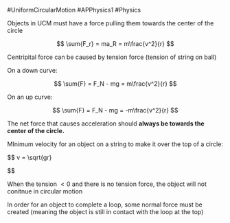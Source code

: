 #UniformCircularMotion #APPhysics1 #Physics

Objects in UCM must have a force pulling them towards the center of the circle

$$
\sum{F_r} = ma_R = m\frac{v^2}{r}
$$

Centripital force can be caused by tension force (tension of string on ball)

On a down curve:

$$
\sum{F} = F_N - mg = m\frac{v^2}{r}
$$

On an up curve:

$$
\sum{F} = F_N - mg = -m\frac{v^2}{r}
$$

The net force that causes acceleration should **always be towards the center of the circle.** 

 MInimum velocity for an object on a string to make it over the top of a circle:

 $$
 v = \sqrt{gr}
 
 
 
 
 
 
 $$

When the tension $<0$ and there is no tension force, the object will not conitnue in circular motion

In order for an object to complete a loop, some normal force must be created (meaning the object is still in contact with the loop at the top)
